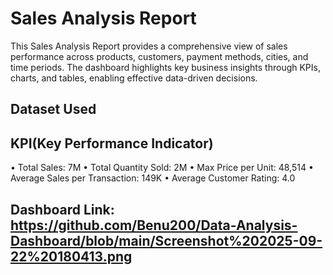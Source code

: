 # Sales Analysis Report
This Sales Analysis Report provides a comprehensive view of sales performance across products, customers, payment methods, cities, and time periods. The dashboard highlights key business insights through KPIs, charts, and tables, enabling effective data-driven decisions.
## Dataset Used

## KPI(Key Performance Indicator)
•	Total Sales: 7M
•	Total Quantity Sold: 2M
•	Max Price per Unit: 48,514
•	Average Sales per Transaction: 149K
•	Average Customer Rating: 4.0
## Dashboard Link: https://github.com/Benu200/Data-Analysis-Dashboard/blob/main/Screenshot%202025-09-22%20180413.png
